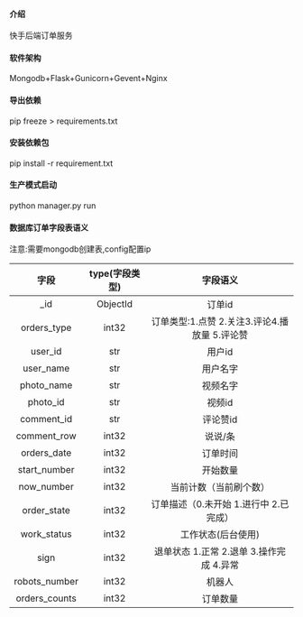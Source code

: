 #### 介绍
快手后端订单服务

#### 软件架构
Mongodb+Flask+Gunicorn+Gevent+Nginx

#### 导出依赖 
pip freeze > requirements.txt

#### 安装依赖包
pip install -r requirement.txt

#### 生产模式启动

python manager.py run

#### 数据库订单字段表语义 

注意:需要mongodb创建表,config配置ip

|字段|type(字段类型)|字段语义|
|:---:|:---:|:---:|
|_id           |ObjectId|订单id|
|orders_type   |int32   |订单类型:1.点赞 2.关注3.评论4.播放量 5.评论赞|
|user_id       |str     |用户id|
|user_name     |str     |用户名字|
|photo_name    |str     |视频名字|
|photo_id      |str     |视频id|
|comment_id    |str     |评论赞id|
|comment_row   |int32   |说说/条|
|orders_date   |int32   |订单时间|
|start_number  |int32   |开始数量|
|now_number    |int32   |当前计数（当前刷个数）|
|order_state   |int32   |订单描述（0.未开始 1.进行中 2.已完成）|
|work_status   |int32   |工作状态(后台使用)|
|sign          |int32   |退单状态 1.正常 2.退单 3.操作完成 4.异常|
|robots_number |int32   |机器人|
|orders_counts |int32   |订单数量|


